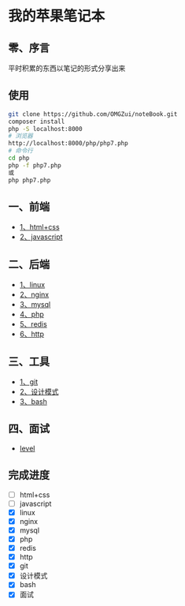 # 我的苹果笔记本

## 零、序言

平时积累的东西以笔记的形式分享出来

## 使用

```sh
git clone https://github.com/OMGZui/noteBook.git
composer install
php -S localhost:8000
# 浏览器
http://localhost:8000/php/php7.php
# 命令行
cd php
php -f php7.php
或
php php7.php
```

## 一、前端

- [1、html+css](html+css.md)
- [2、javascript](javascript.md)

## 二、后端

- [1、linux](linux.md)
- [2、nginx](nginx.md)
- [3、mysql](mysql.md)
- [4、php](php.md)
- [5、redis](redis.md)
- [6、http](http.md)

## 三、工具

- [1、git](git.md)
- [2、设计模式](https://github.com/OMGZui/Design)
- [3、bash](https://github.com/OMGZui/bash-step-to-step)

## 四、面试

- [level](level.md)

## 完成进度

- [ ] html+css
- [ ] javascript
- [x] linux
- [x] nginx
- [x] mysql
- [x] php
- [x] redis
- [x] http
- [x] git
- [x] 设计模式
- [x] bash
- [x] 面试
